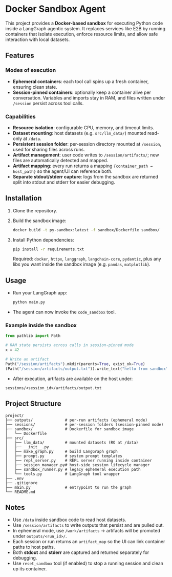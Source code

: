 # Docker Sandbox Agent

This project provides a **Docker-based sandbox** for executing Python code inside a LangGraph agentic system. It replaces services like E2B by running containers that isolate execution, enforce resource limits, and allow safe interaction with local datasets.

## Features

### Modes of execution

* **Ephemeral containers**: each tool call spins up a fresh container, ensuring clean state.
* **Session-pinned containers**: optionally keep a container alive per conversation. Variables and imports stay in RAM, and files written under `/session` persist across tool calls.

### Capabilities

* **Resource isolation**: configurable CPU, memory, and timeout limits.
* **Dataset mounting**: host datasets (e.g. `src/llm_data/`) mounted read-only at `/data`.
* **Persistent session folder**: per-session directory mounted at `/session`, used for sharing files across runs.
* **Artifact management**: user code writes to `/session/artifacts/`; new files are automatically detected and mapped.
* **Artifact mapping**: every run returns a mapping `{container_path → host_path}` so the agent/UI can reference both.
* **Separate stdout/stderr capture**: logs from the sandbox are returned split into stdout and stderr for easier debugging.

## Installation

1. Clone the repository.
2. Build the sandbox image:

   ```bash
   docker build -t py-sandbox:latest -f sandbox/Dockerfile sandbox/
   ```
3. Install Python dependencies:

   ```bash
   pip install -r requirements.txt
   ```

   Required: `docker`, `httpx`, `langgraph`, `langchain-core`, `pydantic`, plus any libs you want inside the sandbox image (e.g. `pandas`, `matplotlib`).

## Usage

* Run your LangGraph app:

  ```bash
  python main.py
  ```

* The agent can now invoke the `code_sandbox` tool.

### Example inside the sandbox

```python
from pathlib import Path

# RAM state persists across calls in session-pinned mode
x = 42

# Write an artifact
Path("/session/artifacts").mkdir(parents=True, exist_ok=True)
(Path("/session/artifacts/output.txt")).write_text("hello from sandbox")
```

* After execution, artifacts are available on the host under:

```
sessions/<session_id>/artifacts/output.txt
```

## Project Structure

```
project/
├── outputs/              # per-run artifacts (ephemeral mode)
├── sessions/             # per-session folders (session-pinned mode)
├── sandbox/              # Dockerfile for sandbox image
│   └── Dockerfile
├── src/
│   ├── llm_data/         # mounted datasets (RO at /data)
│   ├── __init__.py
│   ├── make_graph.py     # build LangGraph graph
│   ├── prompt.py         # system prompt templates
│   ├── repl_server.py    # REPL server running inside container
│   ├── session_manager.py# host-side session lifecycle manager
│   ├── sandbox_runner.py # legacy ephemeral execution path
│   └── tools.py          # LangGraph tool wrapper
├── .env
├── .gitignore
├── main.py               # entrypoint to run the graph
└── README.md
```

## Notes

* Use `/data` inside sandbox code to read host datasets.
* Use `/session/artifacts` to write outputs that persist and are pulled out.
* In ephemeral mode, use `/work/artifacts` → artifacts will be promoted under `outputs/<run_id>/`.
* Each session or run returns an `artifact_map` so the UI can link container paths to host paths.
* Both **stdout** and **stderr** are captured and returned separately for debugging.
* Use `reset_sandbox` tool (if enabled) to stop a running session and clean up its container.
